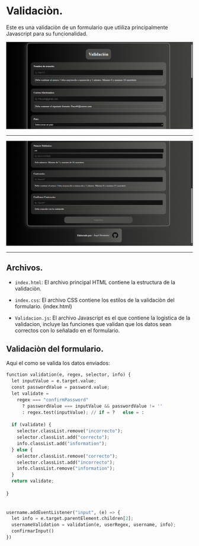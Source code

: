 # Validaciòn.

Este es una validaciòn de un formulario que utliliza principalmente Javascript para su funcionalidad.
<div align="center">
<img src="Captura de pantalla (2).png" width="800">
</div>

***

<div align="center">
<img src="Captura de pantalla (3).png" width="800">
</div>


***



## Archivos.

- `index.html`: El archivo principal HTML contiene la estructura de la validaciòn.

- `index.css`: El archivo CSS contiene los estilos de la validaciòn del formulario. (index.html)

- `Validacion.js`: El archivo Javascript es el que contiene la logistica de la validacion, incluye las funciones que validan que los datos sean correctos con lo señalado en el formulario.

## Validaciòn del formulario.

Aqui el como se valida los datos enviados:

```python
function validation(e, regex, selector, info) {
  let inputValue = e.target.value;
  const passwordValue = password.value;
  let validate =
    regex === "confirmPassword"
      ? passwordValue === inputValue && passwordValue != ''
      : regex.test(inputValue); // if = ?   else = :

  if (validate) {
    selector.classList.remove("incorrecto");
    selector.classList.add("correcto");
    info.classList.add("information");
  } else {
    selector.classList.remove("correcto");
    selector.classList.add("incorrecto");
    info.classList.remove("information");
  }
  return validate;
  
}


username.addEventListener("input", (e) => {
  let info = e.target.parentElement.children[2];
  usernameValidation = validation(e, userRegex, username, info);
  confirmarInput()
})
```